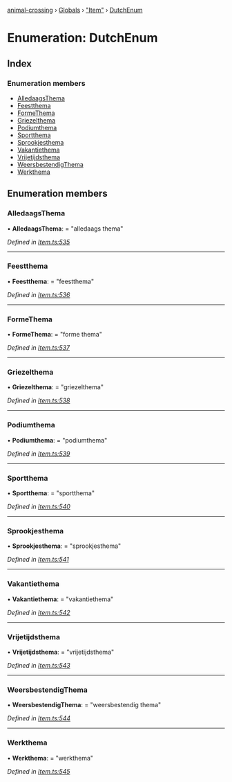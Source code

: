 [animal-crossing](../README.md) › [Globals](../globals.md) › ["Item"](../modules/_item_.md) › [DutchEnum](_item_.dutchenum.md)

# Enumeration: DutchEnum

## Index

### Enumeration members

* [AlledaagsThema](_item_.dutchenum.md#alledaagsthema)
* [Feestthema](_item_.dutchenum.md#feestthema)
* [FormeThema](_item_.dutchenum.md#formethema)
* [Griezelthema](_item_.dutchenum.md#griezelthema)
* [Podiumthema](_item_.dutchenum.md#podiumthema)
* [Sportthema](_item_.dutchenum.md#sportthema)
* [Sprookjesthema](_item_.dutchenum.md#sprookjesthema)
* [Vakantiethema](_item_.dutchenum.md#vakantiethema)
* [Vrijetijdsthema](_item_.dutchenum.md#vrijetijdsthema)
* [WeersbestendigThema](_item_.dutchenum.md#weersbestendigthema)
* [Werkthema](_item_.dutchenum.md#werkthema)

## Enumeration members

###  AlledaagsThema

• **AlledaagsThema**: = "alledaags thema"

*Defined in [Item.ts:535](https://github.com/Norviah/animal-crossing/blob/26c21f5/module/types/Item.ts#L535)*

___

###  Feestthema

• **Feestthema**: = "feestthema"

*Defined in [Item.ts:536](https://github.com/Norviah/animal-crossing/blob/26c21f5/module/types/Item.ts#L536)*

___

###  FormeThema

• **FormeThema**: = "forme thema"

*Defined in [Item.ts:537](https://github.com/Norviah/animal-crossing/blob/26c21f5/module/types/Item.ts#L537)*

___

###  Griezelthema

• **Griezelthema**: = "griezelthema"

*Defined in [Item.ts:538](https://github.com/Norviah/animal-crossing/blob/26c21f5/module/types/Item.ts#L538)*

___

###  Podiumthema

• **Podiumthema**: = "podiumthema"

*Defined in [Item.ts:539](https://github.com/Norviah/animal-crossing/blob/26c21f5/module/types/Item.ts#L539)*

___

###  Sportthema

• **Sportthema**: = "sportthema"

*Defined in [Item.ts:540](https://github.com/Norviah/animal-crossing/blob/26c21f5/module/types/Item.ts#L540)*

___

###  Sprookjesthema

• **Sprookjesthema**: = "sprookjesthema"

*Defined in [Item.ts:541](https://github.com/Norviah/animal-crossing/blob/26c21f5/module/types/Item.ts#L541)*

___

###  Vakantiethema

• **Vakantiethema**: = "vakantiethema"

*Defined in [Item.ts:542](https://github.com/Norviah/animal-crossing/blob/26c21f5/module/types/Item.ts#L542)*

___

###  Vrijetijdsthema

• **Vrijetijdsthema**: = "vrijetijdsthema"

*Defined in [Item.ts:543](https://github.com/Norviah/animal-crossing/blob/26c21f5/module/types/Item.ts#L543)*

___

###  WeersbestendigThema

• **WeersbestendigThema**: = "weersbestendig thema"

*Defined in [Item.ts:544](https://github.com/Norviah/animal-crossing/blob/26c21f5/module/types/Item.ts#L544)*

___

###  Werkthema

• **Werkthema**: = "werkthema"

*Defined in [Item.ts:545](https://github.com/Norviah/animal-crossing/blob/26c21f5/module/types/Item.ts#L545)*
